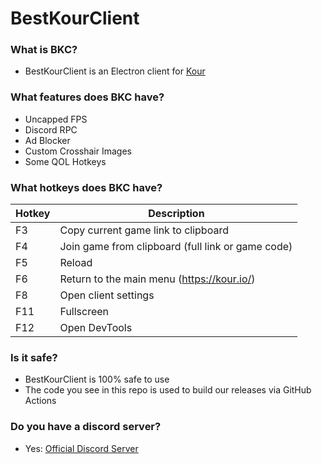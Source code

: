 # BestKourClient

### What is BKC?
- BestKourClient is an Electron client for [Kour](https://kour.io)

### What features does BKC have?
- Uncapped FPS
- Discord RPC
- Ad Blocker
- Custom Crosshair Images
- Some QOL Hotkeys


### What hotkeys does BKC have?
| Hotkey | Description |
| ------ | ----------- |
| F3 | Copy current game link to clipboard |
| F4 | Join game from clipboard (full link or game code) |
| F5 | Reload |
| F6 | Return to the main menu (https://kour.io/) |
| F8 | Open client settings |
| F11 | Fullscreen |
| F12 | Open DevTools |

### Is it safe?
- BestKourClient is 100% safe to use
- The code you see in this repo is used to build our releases via GitHub Actions

### Do you have a discord server?
- Yes: [Official Discord Server](https://discord.gg/WxJGrgZnZT)
